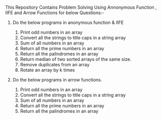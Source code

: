 This Repository Contains Problem Solving Using Annonymous Function , IIFE and Arrow Functions for below Questions:-

1) Do the below programs in anonymous function & IIFE
    1) Print odd numbers in an array
    2) Convert all the strings to title caps in a string array
    3) Sum of all numbers in an array
    4) Return all the prime numbers in an array
    5) Return all the palindromes in an array
    6) Return median of two sorted arrays of the same size.
    7) Remove duplicates from an array
    8) Rotate an array by k times

2) Do the below programs in arrow functions.
    1) Print odd numbers in an array
    2) Convert all the strings to title caps in a string array
    3) Sum of all numbers in an array
    4) Return all the prime numbers in an array
    5) Return all the palindromes in an array

